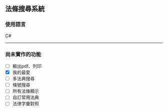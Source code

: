 ## 法條搜尋系統
### 使用語言

C#

----------

### 尚未實作的功能
- [ ] 輸出pdf、列印
- [x] 我的最愛
- [ ] 多法典搜尋
- [ ] 條號搜尋
- [ ] 所有法條顯示
- [ ] 自訂常用法典
- [ ] 法律字彙對照
